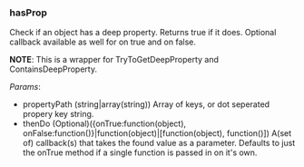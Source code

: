 ### hasProp
Check if an object has a deep property. Returns true if it does. Optional callback available as well for on true and on false.

**NOTE**: This is a wrapper for TryToGetDeepProperty and ContainsDeepProperty.

*Params*:
- propertyPath (string|array(string)) Array of keys, or dot seperated propery key string.
- thenDo (Optional)({onTrue:function(object), onFalse:function()}|function(object)|[function(object), function()]) A(set of) callback(s) that takes the found value as a parameter. Defaults to just the onTrue method if a single function is passed in on it's own.